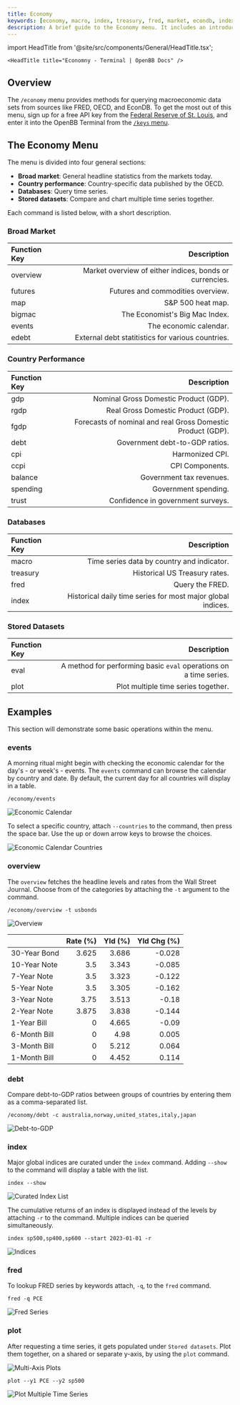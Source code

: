 ```yaml
---
title: Economy
keywords: [economy, macro, index, treasury, fred, market, econdb, index, yield, curve, economic, indicators, micro, inflation, interest rate, interest, unemployment, gdp, gross domestic product, openbb terminal, how to, example, overview, futures, econdb, fred, yahoo finance, macro, index, forecasting, quantitative]
description: A brief guide to the Economy menu. It includes an introduction to the commands, functionality, data, and provides examples for use.
---
```

import HeadTitle from '@site/src/components/General/HeadTitle.tsx';

`<HeadTitle title="Economny - Terminal | OpenBB Docs" />`

## Overview

The `/economy` menu provides methods for querying macroeconomic data sets from sources like FRED, OECD, and EconDB.  To get the most out of this menu, sign up for a free API key from the [Federal Reserve of St. Louis](https://fred.stlouisfed.org/), and enter it into the OpenBB Terminal from the [`/keys` menu](https://docs.openbb.co/terminal/usage/guides/api-keys).  

## The Economy Menu

The menu is divided into four general sections:

- **Broad market**: General headline statistics from the markets today.
- **Country performance**: Country-specific data published by the OECD.
- **Databases**: Query time series.
- **Stored datasets**: Compare and chart multiple time series together.

Each command is listed below, with a short description.

### Broad Market

|Function Key |Description |
|:-----|-----:|
|overview |Market overview of either indices, bonds or currencies. |
|futures |Futures and commodities overview. |
|map |S&P 500 heat map. |
|bigmac |The Economist's Big Mac Index. |
|events |The economic calendar. |
|edebt |External debt statitistics for various countries. |

### Country Performance

|Function Key |Description |
|:-----|-----:|
|gdp |Nominal Gross Domestic Product (GDP). |
|rgdp |Real Gross Domestic Product (GDP). |
|fgdp |Forecasts of nominal and real Gross Domestic Product (GDP). |
|debt |Government debt-to-GDP ratios. |
|cpi |Harmonized CPI. |
|ccpi |CPI Components. |
|balance |Government tax revenues. |
|spending |Government spending. |
|trust |Confidence in government surveys. |

### Databases

|Function Key |Description |
|:-----|-----:|
|macro |Time series data by country and indicator. |
|treasury |Historical US Treasury rates. |
|fred |Query the FRED. |
|index |Historical daily time series for most major global indices. |

### Stored Datasets

|Function Key |Description |
|:-----|-----:|
|eval |A method for performing basic `eval` operations on a time series.
|plot |Plot multiple time series together. |

## Examples

This section will demonstrate some basic operations within the menu.

### events

A morning ritual might begin with checking the economic calendar for the day's - or week's - events.  The `events` command can browse the calendar by country and date.  By default, the current day for all countries will display in a table.

```console
/economy/events
```

![Economic Calendar](https://user-images.githubusercontent.com/85772166/236106887-07732390-bee3-44e0-a69f-a71c8ee90a8e.png)

To select a specific country, attach `--countries` to the command, then press the space bar.  Use the up or down arrow keys to browse the choices.

![Economic Calendar Countries](https://user-images.githubusercontent.com/85772166/236106932-473c0f02-af80-49a6-bdb3-548ac1e689fa.png)

### overview

The `overview` fetches the headline levels and rates from the Wall Street Journal.  Choose from of the categories by attaching the `-t` argument to the command.

```console
/economy/overview -t usbonds
```

![Overview](https://user-images.githubusercontent.com/85772166/236106975-961d7163-2ac8-4e05-b8df-34f2cf4908e7.png)

|              |   Rate (%) |   Yld (%) |   Yld Chg (%) |
|:-------------|-----------:|----------:|--------------:|
| 30-Year Bond |      3.625 |     3.686 |        -0.028 |
| 10-Year Note |      3.5   |     3.343 |        -0.085 |
| 7-Year Note  |      3.5   |     3.323 |        -0.122 |
| 5-Year Note  |      3.5   |     3.305 |        -0.162 |
| 3-Year Note  |      3.75  |     3.513 |        -0.18  |
| 2-Year Note  |      3.875 |     3.838 |        -0.144 |
| 1-Year Bill  |      0     |     4.665 |        -0.09  |
| 6-Month Bill |      0     |     4.98  |         0.005 |
| 3-Month Bill |      0     |     5.212 |         0.064 |
| 1-Month Bill |      0     |     4.452 |         0.114 |

### debt

Compare debt-to-GDP ratios between groups of countries by entering them as a comma-separated list.

```console
/economy/debt -c australia,norway,united_states,italy,japan
```

![Debt-to-GDP](https://user-images.githubusercontent.com/85772166/236107021-231e7472-10a0-4208-a92e-fe56c81076c0.png)

### index

Major global indices are curated under the `index` command.  Adding `--show` to the command will display a table with the list.

```console
index --show
```

![Curated Index List](https://user-images.githubusercontent.com/85772166/236107143-a3e260e0-9530-4448-a552-12b46ae0aa72.png)

The cumulative returns of an index is displayed instead of the levels by attaching `-r` to the command. Multiple indices can be queried simultaneously.

```console
index sp500,sp400,sp600 --start 2023-01-01 -r
```

![Indices](https://user-images.githubusercontent.com/85772166/236107229-410673db-e1ce-4e93-9e96-7821328e04dd.png)

### fred

To lookup FRED series by keywords attach, `-q`, to the `fred` command.

```console
fred -q PCE
```

![Fred Series](https://user-images.githubusercontent.com/85772166/236107269-8f126f17-3da7-4bb3-8acb-35f3ad783f84.png)

### plot

After requesting a time series, it gets populated under `Stored datasets`.  Plot them together, on a shared or separate y-axis, by using the `plot` command.

![Multi-Axis Plots](https://user-images.githubusercontent.com/85772166/236107312-95ed4b92-e418-444c-b436-f45a1fc0a75d.png)

```console
plot --y1 PCE --y2 sp500
```

![Plot Multiple Time Series](https://user-images.githubusercontent.com/85772166/236107339-46037f4b-bc4f-458c-9f17-55a4cc6a61bc.png)
